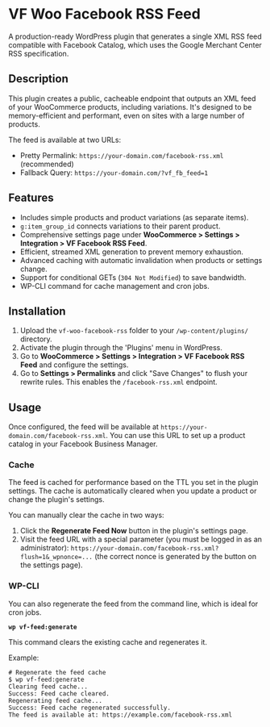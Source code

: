 # VF Woo Facebook RSS Feed

A production-ready WordPress plugin that generates a single XML RSS feed compatible with Facebook Catalog, which uses the Google Merchant Center RSS specification.

## Description

This plugin creates a public, cacheable endpoint that outputs an XML feed of your WooCommerce products, including variations. It's designed to be memory-efficient and performant, even on sites with a large number of products.

The feed is available at two URLs:
- Pretty Permalink: `https://your-domain.com/facebook-rss.xml` (recommended)
- Fallback Query: `https://your-domain.com/?vf_fb_feed=1`

## Features

- Includes simple products and product variations (as separate items).
- `g:item_group_id` connects variations to their parent product.
- Comprehensive settings page under **WooCommerce > Settings > Integration > VF Facebook RSS Feed**.
- Efficient, streamed XML generation to prevent memory exhaustion.
- Advanced caching with automatic invalidation when products or settings change.
- Support for conditional GETs (`304 Not Modified`) to save bandwidth.
- WP-CLI command for cache management and cron jobs.

## Installation

1.  Upload the `vf-woo-facebook-rss` folder to your `/wp-content/plugins/` directory.
2.  Activate the plugin through the 'Plugins' menu in WordPress.
3.  Go to **WooCommerce > Settings > Integration > VF Facebook RSS Feed** and configure the settings.
4.  Go to **Settings > Permalinks** and click "Save Changes" to flush your rewrite rules. This enables the `/facebook-rss.xml` endpoint.

## Usage

Once configured, the feed will be available at `https://your-domain.com/facebook-rss.xml`. You can use this URL to set up a product catalog in your Facebook Business Manager.

### Cache

The feed is cached for performance based on the TTL you set in the plugin settings. The cache is automatically cleared when you update a product or change the plugin's settings.

You can manually clear the cache in two ways:
1.  Click the **Regenerate Feed Now** button in the plugin's settings page.
2.  Visit the feed URL with a special parameter (you must be logged in as an administrator): `https://your-domain.com/facebook-rss.xml?flush=1&_wpnonce=...` (the correct nonce is generated by the button on the settings page).

### WP-CLI

You can also regenerate the feed from the command line, which is ideal for cron jobs.

**`wp vf-feed:generate`**

This command clears the existing cache and regenerates it.

Example:
```shell
# Regenerate the feed cache
$ wp vf-feed:generate
Clearing feed cache...
Success: Feed cache cleared.
Regenerating feed cache...
Success: Feed cache regenerated successfully.
The feed is available at: https://example.com/facebook-rss.xml
```
